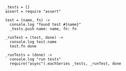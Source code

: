     _tests = []
    assert = require "assert"

    test = (name, fn) ->
      console.log "found test #{name}"
      _tests.push name: name, fn: fn

    _runTest = (test, done) ->
      console.log test.name
      test.fn done

    _runTests = (done) ->
      console.log "run tests"
      require("async").eachSeries _tests, _runTest, done
